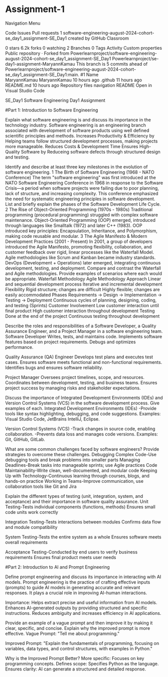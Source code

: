 # Assignment-1

Navigation Menu

Code
Issues
Pull requests
1
software-engineering-august-2024-cohort-se_day1_assignment-SE_Day1 created by GitHub Classroom

 0 stars
 6.2k forks
 0 watching
 2 Branches
 0 Tags
 Activity
 Custom properties
Public repository · Forked from Powerlearnproject/software-engineering-august-2024-cohort-se_day1_assignment-SE_Day1
Powerlearnproject/se-day1-assignment-MaryannKamau
This branch is 5 commits ahead of Powerlearnproject/software-engineering-august-2024-cohort-se_day1_assignment-SE_Day1:main.
#1
Name	
MaryannKamau
MaryannKamau
10 hours ago
.github
11 hours ago
README.md
10 hours ago
Repository files navigation
README
Open in Visual Studio Code

SE_Day1
Software Engineering Day1 Assignment

#Part 1: Introduction to Software Engineering

Explain what software engineering is and discuss its importance in the technology industry. Software engineering is an engineering branch associated with development of software products using well defined scientific principles and methods. Increases Productivity & Efficiency by Helping teams follow structured development processes, making projects more manageable. Reduces Costs & Development Time Ensures High-Quality Software by Reduceing software defects through structured design and testing.

Identify and describe at least three key milestones in the evolution of software engineering. 1 The Birth of Software Engineering (1968 - NATO Conference) The term "software engineering" was first introduced at the NATO Software Engineering Conference in 1968 in response to the Software Crisis—a period when software projects were failing due to poor planning, lack of structure, and increasing complexity. This conference emphasized the need for systematic engineering principles in software development. List and briefly explain the phases of the Software Development Life Cycle. 2 The Rise of Object-Oriented Programming (1970s - 1980s) Traditional programming (procedural programming) struggled with complex software maintenance. Object-Oriented Programming (OOP) emerged, introduced through languages like Smalltalk (1972) and later C++ (1983). OOP introduced key principles: Encapsulation, Inheritance, and Polymorphism, making code reusable and modular. 3 The Agile Manifesto & Modern Development Practices (2001 - Present) In 2001, a group of developers introduced the Agile Manifesto, promoting flexibility, collaboration, and customer feedback over rigid, linear processes like the Waterfall Model. Agile methodologies like Scrum and Kanban became industry standards. DevOps (Development + Operations) later emerged, integrating continuous development, testing, and deployment. Compare and contrast the Waterfall and Agile methodologies. Provide examples of scenarios where each would be appropriate. Waterfall Methodology Agile Methodology Approach Linear and sequential development process Iterative and incremental development Flexibility Rigid structure; changes are difficult Highly flexible; changes are easily accommodated Phases Requirements → Design → Implementation → Testing → Deployment Continuous cycles of planning, designing, coding, and testing (Sprints) Customer Involvement Low customer interaction until final product High customer interaction throughout development Testing Done at the end of the project Continuous testing throughout development

Describe the roles and responsibilities of a Software Developer, a Quality Assurance Engineer, and a Project Manager in a software engineering team. Software Developer Writes, tests, and maintains code. Implements software features based on project requirements. Debugs and optimizes performance.

Quality Assurance (QA) Engineer Develops test plans and executes test cases. Ensures software meets functional and non-functional requirements. Identifies bugs and ensures software reliability.

Project Manager Oversees project timelines, scope, and resources. Coordinates between development, testing, and business teams. Ensures project success by managing risks and stakeholder expectations.

Discuss the importance of Integrated Development Environments (IDEs) and Version Control Systems (VCS) in the software development process. Give examples of each. Integrated Development Environments (IDEs) -Provide tools like syntax highlighting, debugging, and code suggestions. Examples: Visual Studio Code, JetBrains IntelliJ, Eclipse.

Version Control Systems (VCS) -Track changes in source code, enabling collaboration. -Prevents data loss and manages code versions. Examples: Git, GitHub, GitLab.

What are some common challenges faced by software engineers? Provide strategies to overcome these challenges. Debugging Complex Code-Use debugging tools and break problems into smaller parts Managing Deadlines-Break tasks into manageable sprints; use Agile practices Code Maintainability-Write clean, well-documented, and modular code Keeping Up with Technology-Continuous learning through courses, blogs, and hands-on practice Working in Teams-Improve communication, use collaboration tools like Git and Jira

Explain the different types of testing (unit, integration, system, and acceptance) and their importance in software quality assurance. Unit Testing-Tests individual components (functions, methods) Ensures small code units work correctly

Integration Testing-Tests interactions between modules Confirms data flow and module compatibility

System Testing-Tests the entire system as a whole Ensures software meets overall requirements

Acceptance Testing-Conducted by end users to verify business requirements Ensures final product meets user needs

#Part 2: Introduction to AI and Prompt Engineering

Define prompt engineering and discuss its importance in interacting with AI models. Prompt engineering is the practice of crafting effective inputs (prompts) to guide AI models in generating accurate and relevant responses. It plays a crucial role in improving AI-human interactions.

Importance: Helps extract precise and useful information from AI models. Enhances AI-generated outputs by providing structured and specific instructions. Reduces ambiguity and increases efficiency in AI applications.

Provide an example of a vague prompt and then improve it by making it clear, specific, and concise. Explain why the improved prompt is more effective. Vague Prompt: "Tell me about programming."

Improved Prompt: "Explain the fundamentals of programming, focusing on variables, data types, and control structures, with examples in Python."

Why is the Improved Prompt Better? More specific: Focuses on key programming concepts. Defines scope: Specifies Python as the language. Ensures clarity: AI can generate a structured and detailed response.
